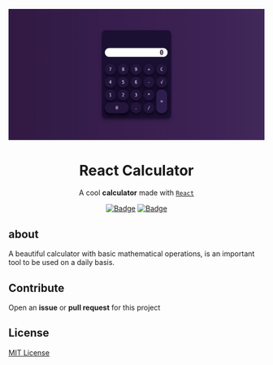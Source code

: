 ![This is a alt text.](/assets/screenshoot.png "Screenchoot")

<h1 align="center">React Calculator</h1>

<div align="center">

A cool **calculator** made with [`React`](https://facebook.github.io/react/)


[![Badge](https://img.shields.io/badge/Version-1.0.0-8E2DE2.svg)]()
[![Badge](https://img.shields.io/badge/License-MIT-8E2DE2.svg)]()

</div>


## about

A beautiful calculator with basic mathematical operations, is an important tool to be used on a daily basis.

## Contribute
Open an **issue** or **pull request** for this project

## License

[MIT License](https://github.com/fmm312/calculator-react/blob/master/LICENSE)

